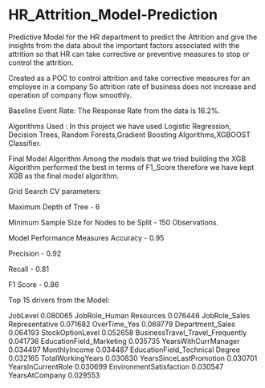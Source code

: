 # HR_Attrition_Model-Prediction

Predictive Model for the HR department to predict the Attrition and give the insights
from the data about the important factors associated with the attrition 
so that HR can take corrective or preventive measures to stop or control the attrition.

Created as a POC to control attrition and take corrective measures for an employee in a company
So attrition rate of business does not increase and operation of company flow smoothly.

Baseline Event Rate:
The Response Rate from the data is 16.2%.

Algorithms Used :
In this project we have used Logistic Regression, Decision Trees, Random Forests,Gradient Boosting Algorithms,XGBOOST Classifier.

Final Model Algorithm
Among the models that we tried building the XGB Algorithm performed the best in terms of F1_Score therefore we have kept XGB as the final model algorithm.

Grid Search CV parameters:

Maximum Depth of Tree - 6

Minimum Sample Size for Nodes to be Split - 150 Observations.

Model Performance Measures
Accuracy - 0.95

Precision - 0.92

Recall - 0.81

F1 Score - 0.86

Top 15 drivers from the Model:

JobLevel	0.080065
JobRole_Human Resources	0.076446
JobRole_Sales Representative	0.071682
OverTime_Yes	0.069779
Department_Sales	0.064193
StockOptionLevel	0.052658
BusinessTravel_Travel_Frequently	0.041736
EducationField_Marketing	0.035735
YearsWithCurrManager	0.034497
MonthlyIncome	0.034487
EducationField_Technical Degree	0.032165
TotalWorkingYears	0.030830
YearsSinceLastPromotion	0.030701
YearsInCurrentRole	0.030699
EnvironmentSatisfaction	0.030547
YearsAtCompany	0.029553

